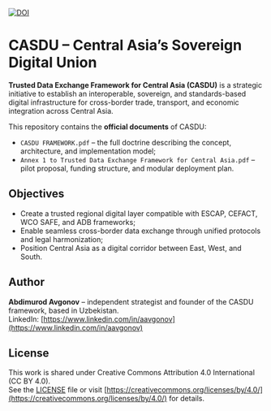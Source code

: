 [![DOI](https://zenodo.org/badge/DOI/10.5281/zenodo.15753839.svg)](https://doi.org/10.5281/zenodo.15753839)

# CASDU – Central Asia’s Sovereign Digital Union

**Trusted Data Exchange Framework for Central Asia (CASDU)** is a strategic initiative to establish an interoperable, sovereign, and standards-based digital infrastructure for cross-border trade, transport, and economic integration across Central Asia.

This repository contains the **official documents** of CASDU:

- `CASDU FRAMEWORK.pdf` – the full doctrine describing the concept, architecture, and implementation model;
- `Annex 1 to Trusted Data Exchange Framework for Central Asia.pdf` – pilot proposal, funding structure, and modular deployment plan.

## Objectives

- Create a trusted regional digital layer compatible with ESCAP, CEFACT, WCO SAFE, and ADB frameworks;
- Enable seamless cross-border data exchange through unified protocols and legal harmonization;
- Position Central Asia as a digital corridor between East, West, and South.

## Author

**Abdimurod Avgonov** – independent strategist and founder of the CASDU framework, based in Uzbekistan.  
LinkedIn: [https://www.linkedin.com/in/aavgonov](https://www.linkedin.com/in/aavgonov)

## License

This work is shared under Creative Commons Attribution 4.0 International (CC BY 4.0).  
See the [LICENSE](LICENSE) file or visit [https://creativecommons.org/licenses/by/4.0/](https://creativecommons.org/licenses/by/4.0/) for details.
